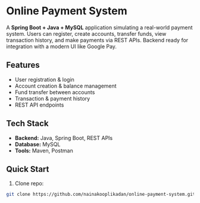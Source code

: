# Online Payment System

A **Spring Boot + Java + MySQL** application simulating a real-world payment system. Users can register, create accounts, transfer funds, view transaction history, and make payments via REST APIs. Backend ready for integration with a modern UI like Google Pay.

## Features
- User registration & login  
- Account creation & balance management  
- Fund transfer between accounts  
- Transaction & payment history  
- REST API endpoints  

## Tech Stack
- **Backend:** Java, Spring Boot, REST APIs  
- **Database:** MySQL  
- **Tools:** Maven, Postman  

## Quick Start
1. Clone repo:  
```bash
git clone https://github.com/nainakooplikadan/online-payment-system.git
